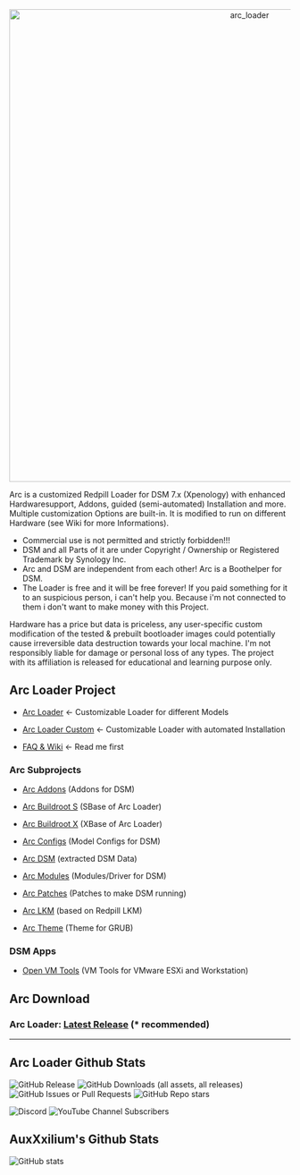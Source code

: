 <center><img width="845" alt="arc_loader" src="https://github.com/AuxXxilium/AuxXxilium/assets/67025065/ef975a36-9f3e-4cfb-813c-402db69611e7"></center>

Arc is a customized Redpill Loader for DSM 7.x (Xpenology) with enhanced Hardwaresupport, Addons, guided (semi-automated) Installation and more. Multiple customization Options are built-in. It is modified to run on different Hardware (see Wiki for more Informations).

* Commercial use is not permitted and strictly forbidden!!!
* DSM and all Parts of it are under Copyright / Ownership or Registered Trademark by Synology Inc.
* Arc and DSM are independent from each other! Arc is a Boothelper for DSM.
* The Loader is free and it will be free forever! If you paid something for it to an suspicious person, i can't help you. Because i'm not connected to them i don't want to make money with this Project.

Hardware has a price but data is priceless, any user-specific custom modification of the tested & prebuilt bootloader images could potentially cause irreversible data destruction towards your local machine. I'm not responsibly liable for damage or personal loss of any types. The project with its affiliation is released for educational and learning purpose only.


## Arc Loader Project

* <a href="https://github.com/AuxXxilium/arc">Arc Loader</a> <- Customizable Loader for different Models

* <a href="https://auxxxilium.github.io/arc">Arc Loader Custom</a> <- Customizable Loader with automated Installation

* <a href="https://auxxxilium.tech/wiki" target="_blank">FAQ & Wiki</a> <- Read me first


### Arc Subprojects

*  <a href="https://github.com/AuxXxilium/arc-addons">Arc Addons</a> (Addons for DSM)

*  <a href="https://github.com/AuxXxilium/arc-buildroot-s">Arc Buildroot S</a> (SBase of Arc Loader)

*  <a href="https://github.com/AuxXxilium/arc-buildroot-x">Arc Buildroot X</a> (XBase of Arc Loader)

*  <a href="https://github.com/AuxXxilium/arc-configs">Arc Configs</a> (Model Configs for DSM)

*  <a href="https://github.com/AuxXxilium/arc-dsm">Arc DSM</a> (extracted DSM Data)

*  <a href="https://github.com/AuxXxilium/arc-modules">Arc Modules</a> (Modules/Driver for DSM)

*  <a href="https://github.com/AuxXxilium/arc-patches">Arc Patches</a> (Patches to make DSM running)

*  <a href="https://github.com/AuxXxilium/arc-lkm">Arc LKM</a> (based on Redpill LKM)

*  <a href="https://github.com/AuxXxilium/arc-theme">Arc Theme</a> (Theme for GRUB)

### DSM Apps

* <a href="https://github.com/AuxXxilium/synology-dsm-open-vm-tools">Open VM Tools</a> (VM Tools for VMware ESXi and Workstation)

## Arc Download

### Arc Loader:             <a href="https://github.com/AuxXxilium/arc/releases/latest">Latest Release</a> (* recommended)

---

## Arc Loader Github Stats

![GitHub Release](https://img.shields.io/github/v/release/AuxXxilium/arc?sort=date&display_name=release&style=for-the-badge&logo=github&label=release&link=https%3A%2F%2Fgithub.com%2FAuxXxilium%2Farc) ![GitHub Downloads (all assets, all releases)](https://img.shields.io/github/downloads/AuxXxilium/arc/total?style=for-the-badge&logo=github&link=https%3A%2F%2Fgithub.com%2FAuxXxilium%2Farc) 
![GitHub Issues or Pull Requests](https://img.shields.io/github/issues-closed-raw/AuxXxilium/arc?style=for-the-badge&logo=github&label=custom%20builds&link=https%3A%2F%2Fauxxxilium.github.io%2Farc%2Fcustom.html) 
![GitHub Repo stars](https://img.shields.io/github/stars/AuxXxilium/arc?style=for-the-badge&logo=github&link=https%3A%2F%2Fgithub.com%2FAuxXxilium%2Farc)

![Discord](https://img.shields.io/discord/639072565155069962?style=for-the-badge&logo=discord&label=Discord&link=https%3A%2F%2Fdiscord.auxxxilium.tech)
![YouTube Channel Subscribers](https://img.shields.io/youtube/channel/subscribers/UCOJJM6kvbqc5vytWR-TGu0w?style=for-the-badge&logo=youtube&label=Youtube&link=https%3A%2F%2Fyoutube.auxxxilium.tech)

## AuxXxilium's Github Stats

![GitHub stats](https://github-readme-stats-sigma-five.vercel.app/api?username=AuxXxilium&show_icons=true&theme=react&hide_title=true&include_all_commits=true)
